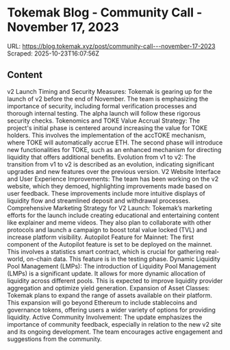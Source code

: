 # Tokemak Blog - Community Call - November 17, 2023

URL: https://blog.tokemak.xyz/post/community-call---november-17-2023
Scraped: 2025-10-23T16:07:56Z

## Content

v2 Launch Timing and Security Measures: Tokemak is gearing up for the launch of v2 before the end of November. The team is emphasizing the importance of security, including formal verification processes and thorough internal testing. The alpha launch will follow these rigorous security checks.
Tokenomics and TOKE Value Accrual Strategy: The project's initial phase is centered around increasing the value for TOKE holders. This involves the implementation of the accTOKE mechanism, where TOKE will automatically accrue ETH. The second phase will introduce new functionalities for TOKE, such as an enhanced mechanism for directing liquidity that offers additional benefits.
Evolution from v1 to v2: The transition from v1 to v2 is described as an evolution, indicating significant upgrades and new features over the previous version.
V2 Website Interface and User Experience Improvements: The team has been working on the v2 website, which they demoed, highlighting improvements made based on user feedback. These improvements include more intuitive displays of liquidity flow and streamlined deposit and withdrawal processes.
Comprehensive Marketing Strategy for V2 Launch: Tokemak’s marketing efforts for the launch include creating educational and entertaining content like explainer and meme videos. They also plan to collaborate with other protocols and launch a campaign to boost total value locked (TVL) and increase platform visibility.
Autopilot Feature for Mainnet: The first component of the Autopilot feature is set to be deployed on the mainnet. This involves a statistics smart contract, which is crucial for gathering real-world, on-chain data. This feature is in the testing phase.
Dynamic Liquidity Pool Management (LMPs): The introduction of Liquidity Pool Management (LMPs) is a significant update. It allows for more dynamic allocation of liquidity across different pools. This is expected to improve liquidity provider aggregation and optimize yield generation.
Expansion of Asset Classes: Tokemak plans to expand the range of assets available on their platform. This expansion will go beyond Ethereum to include stablecoins and governance tokens, offering users a wider variety of options for providing liquidity.
Active Community Involvement: The update emphasizes the importance of community feedback, especially in relation to the new v2 site and its ongoing development. The team encourages active engagement and suggestions from the community.

‍